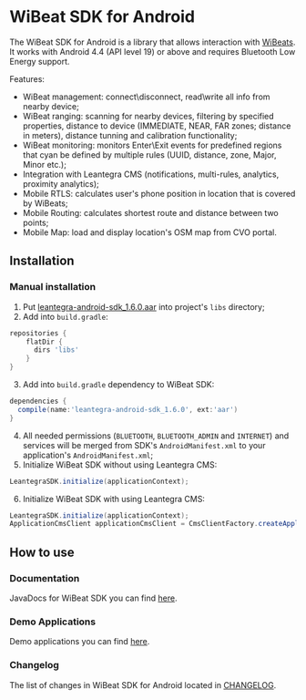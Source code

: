 # WiBeat SDK for Android #

The WiBeat SDK for Android is a library that allows interaction with [WiBeats](http://leantegra.com/wibeat-ble-beacon).
It works with Android 4.4 (API level 19) or above and requires Bluetooth Low Energy support.

Features:
- WiBeat management: connect\disconnect, read\write all info from nearby device;
- WiBeat ranging: scanning for nearby devices, filtering by specified properties, distance to device (IMMEDIATE, NEAR, FAR zones; distance in meters), distance tunning and calibration functionality;
- WiBeat monitoring: monitors Enter\Exit events for predefined regions that cyan be defined by multiple rules (UUID, distance, zone, Major, Minor etc.);
- Integration with Leantegra CMS (notifications, multi-rules, analytics, proximity analytics);
- Mobile RTLS: calculates user's phone position in location that is covered by WiBeats;
- Mobile Routing: calculates shortest route and distance between two points;
- Mobile Map: load and display location's OSM map from CVO portal.

## Installation

### Manual installation

1. Put [leantegra-android-sdk_1.6.0.aar](https://github.com/leantegra/AndroidWiBeatSDK/blob/master/WiBeatSDK/leantegra-android-sdk_1.6.0.aar) into project's `libs` directory;
2. Add into `build.gradle`:

  ```groovy
  repositories {
      flatDir {
        dirs 'libs'
      }
  }
```
3. Add into `build.gradle` dependency to WiBeat SDK:

  ```groovy
  dependencies {
    compile(name:'leantegra-android-sdk_1.6.0', ext:'aar')
  }
```
4. All needed permissions (`BLUETOOTH`, `BLUETOOTH_ADMIN` and `INTERNET`) and services will be merged from SDK's `AndroidManifest.xml` to your application's `AndroidManifest.xml`;
5. Initialize WiBeat SDK without using Leantegra CMS:

  ```java
  LeantegraSDK.initialize(applicationContext);
  ```
6. Initialize WiBeat SDK with using Leantegra CMS:

  ```java
  LeantegraSDK.initialize(applicationContext);
  ApplicationCmsClient applicationCmsClient = CmsClientFactory.createApplicationCmsClient(applicationContext);
  ```

## How to use

### Documentation

JavaDocs for WiBeat SDK you can find [here](http://leantegra.github.io/AndroidWiBeatSDK/JavaDocs/).

### Demo Applications

Demo applications you can find [here](https://github.com/leantegra/AndroidWiBeatSDK/tree/master/Demos).

### Changelog

The list of changes in WiBeat SDK for Android located in [CHANGELOG](https://github.com/leantegra/AndroidWiBeatSDK/blob/master/CHANGELOG.md).

